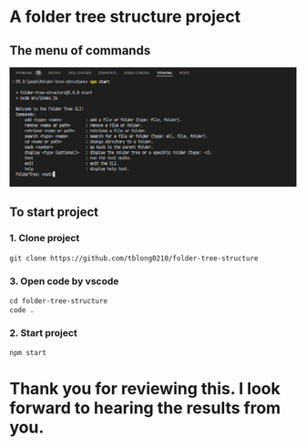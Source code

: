 # A folder tree structure project

## The menu of commands

![alt text](image.png)

## To start project

### 1. Clone project

```
git clone https://github.com/tblong0210/folder-tree-structure
```

### 3. Open code by vscode

```
cd folder-tree-structure
code .
```

### 2. Start project

```
npm start
```

# Thank you for reviewing this. I look forward to hearing the results from you.
